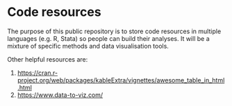 # Code resources

The purpose of this public repository is to store code resources in multiple languages (e.g. R, Stata) so people can build their analyses. It will be a mixture of specific methods and data visualisation tools.

Other helpful resources are:
1. https://cran.r-project.org/web/packages/kableExtra/vignettes/awesome_table_in_html.html
2. https://www.data-to-viz.com/
